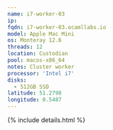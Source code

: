 ```yaml
---
name: i7-worker-03
ip:
fqdn: i7-worker-03.ocamllabs.io
model: Apple Mac Mini
os: Monteray 12.6
threads: 12
location: Custodian
pool: macos-x86_64
notes: Cluster worker
processor: 'Intel i7'
disks:
  - 512GB SSD
latitude: 51.2798
longitude: 0.5487
---
```

{% include details.html %} 

